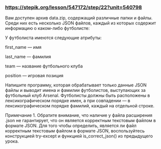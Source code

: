 ### https://stepik.org/lesson/547172/step/22?unit=540798

Вам доступен архив data.zip, содержащий различные папки и файлы. Среди них есть несколько JSON файлов, каждый из которых содержит информацию о каком-либо футболисте:

У футболиста имеются следующие атрибуты: 


first_name — имя

last_name — фамилия

team — название футбольного клуба

position — игровая позиция


Напишите программу, которая обрабатывает только данные JSON файлы и выводит имена и фамилии футболистов, выступающих за футбольный клуб Arsenal. Футболисты должны быть расположены в лексикографическом порядке имен, а при совпадении — в лексикографическом порядке фамилий, каждый на отдельной строке.

Примечание 1. Обратите внимание, что наличие у файла расширения .json не гарантирует, что он является корректным текстовым файлом в формате JSON. Для того чтобы определить, является ли файл корректным текстовым файлом в формате JSON, воспользуйтесь конструкцией try-except и функцией is_correct_json() из предыдущего урока.
